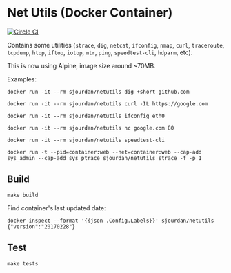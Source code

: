 # Net Utils (Docker Container)

[![Circle CI](https://circleci.com/gh/sjourdan/netutils-docker.svg?style=shield)](https://circleci.com/gh/sjourdan/netutils-docker)

Contains some utilities (`strace`, `dig`, `netcat`, `ifconfig`, `nmap`, `curl`, `traceroute`, `tcpdump`, `htop`, `iftop`, `iotop`, `mtr`, `ping`, `speedtest-cli`, `hdparm`, etc).

This is now using Alpine, image size around ~70MB.

Examples:

    docker run -it --rm sjourdan/netutils dig +short github.com

    docker run -it --rm sjourdan/netutils curl -IL https://google.com

    docker run -it --rm sjourdan/netutils ifconfig eth0

    docker run -it --rm sjourdan/netutils nc google.com 80

    docker run -it --rm sjourdan/netutils speedtest-cli

    docker run -t --pid=container:web --net=container:web --cap-add sys_admin --cap-add sys_ptrace sjourdan/netutils strace -f -p 1

## Build

    make build

Find container's last updated date:

    docker inspect --format '{{json .Config.Labels}}' sjourdan/netutils
    {"version":"20170228"}

## Test

    make tests
